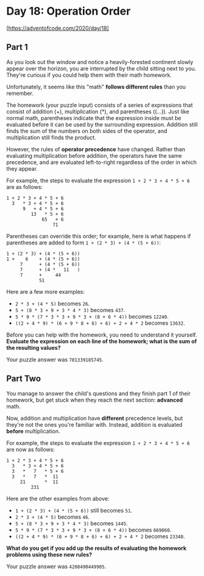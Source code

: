 # Day 18: Operation Order

[https://adventofcode.com/2020/day/18]

## Part 1

As you look out the window and notice a heavily-forested continent slowly appear over the horizon, you are interrupted by the child sitting next to you. They're curious if you could help them with their math homework.

Unfortunately, it seems like this "math" **follows different rules** than you remember.

The homework (your puzzle input) consists of a series of expressions that consist of addition (+), multiplication (*), and parentheses ((...)). Just like normal math, parentheses indicate that the expression inside must be evaluated before it can be used by the surrounding expression. Addition still finds the sum of the numbers on both sides of the operator, and multiplication still finds the product.

However, the rules of **operator precedence** have changed. Rather than evaluating multiplication before addition, the operators have the same precedence, and are evaluated left-to-right regardless of the order in which they appear.

For example, the steps to evaluate the expression `1 + 2 * 3 + 4 * 5 + 6` are as follows:

```
1 + 2 * 3 + 4 * 5 + 6
  3   * 3 + 4 * 5 + 6
      9   + 4 * 5 + 6
         13   * 5 + 6
             65   + 6
                 71
```

Parentheses can override this order; for example, here is what happens if parentheses are added to form `1 + (2 * 3) + (4 * (5 + 6))`:

```
1 + (2 * 3) + (4 * (5 + 6))
1 +    6    + (4 * (5 + 6))
     7      + (4 * (5 + 6))
     7      + (4 *   11   )
     7      +     44
            51
```

Here are a few more examples:

* `2 * 3 + (4 * 5)` becomes `26`.
* `5 + (8 * 3 + 9 + 3 * 4 * 3)` becomes `437`.
* `5 * 9 * (7 * 3 * 3 + 9 * 3 + (8 + 6 * 4))` becomes `12240`.
* `((2 + 4 * 9) * (6 + 9 * 8 + 6) + 6) + 2 + 4 * 2` becomes `13632`.

Before you can help with the homework, you need to understand it yourself. **Evaluate the expression on each line of the homework; what is the sum of the resulting values?**

Your puzzle answer was `701339185745`.

## Part Two

You manage to answer the child's questions and they finish part 1 of their homework, but get stuck when they reach the next section: **advanced** math.

Now, addition and multiplication have **different** precedence levels, but they're not the ones you're familiar with. Instead, addition is evaluated **before** multiplication.

For example, the steps to evaluate the expression `1 + 2 * 3 + 4 * 5 + 6` are now as follows:

```
1 + 2 * 3 + 4 * 5 + 6
  3   * 3 + 4 * 5 + 6
  3   *   7   * 5 + 6
  3   *   7   *  11
     21       *  11
         231
```

Here are the other examples from above:

* `1 + (2 * 3) + (4 * (5 + 6))` still becomes `51`.
* `2 * 3 + (4 * 5)` becomes `46`.
* `5 + (8 * 3 + 9 + 3 * 4 * 3)` becomes `1445`.
* `5 * 9 * (7 * 3 * 3 + 9 * 3 + (8 + 6 * 4))` becomes `669060`.
* `((2 + 4 * 9) * (6 + 9 * 8 + 6) + 6) + 2 + 4 * 2` becomes `23340`.

**What do you get if you add up the results of evaluating the homework problems using these new rules?**

Your puzzle answer was `4208490449905`.

